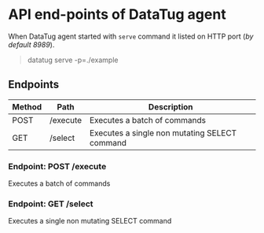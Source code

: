 # API end-points of DataTug agent

When DataTug agent started with `serve` command it listed on HTTP port
(*by default 8989*).

> datatug serve -p=./example

## Endpoints

| Method | Path | Description |
|---|---|---|
| POST   | /execute | Executes a batch of commands |
| GET | /select | Executes a single non mutating SELECT command |

### Endpoint: POST /execute
Executes a batch of commands

### Endpoint: GET /select
Executes a single non mutating SELECT command